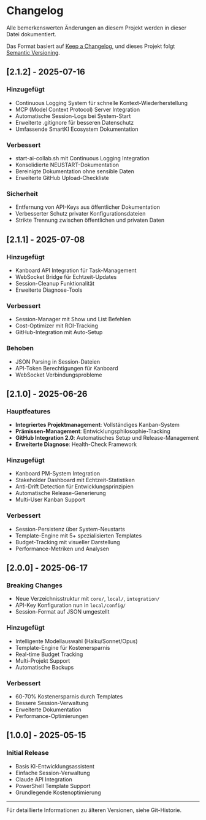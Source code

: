 # Changelog

Alle bemerkenswerten Änderungen an diesem Projekt werden in dieser Datei dokumentiert.

Das Format basiert auf [Keep a Changelog](https://keepachangelog.com/de/1.0.0/),
und dieses Projekt folgt [Semantic Versioning](https://semver.org/spec/v2.0.0.html).

## [2.1.2] - 2025-07-16

### Hinzugefügt
- Continuous Logging System für schnelle Kontext-Wiederherstellung
- MCP (Model Context Protocol) Server Integration
- Automatische Session-Logs bei System-Start
- Erweiterte .gitignore für besseren Datenschutz
- Umfassende SmartKI Ecosystem Dokumentation

### Verbessert
- start-ai-collab.sh mit Continuous Logging Integration
- Konsolidierte NEUSTART-Dokumentation
- Bereinigte Dokumentation ohne sensible Daten
- Erweiterte GitHub Upload-Checkliste

### Sicherheit
- Entfernung von API-Keys aus öffentlicher Dokumentation
- Verbesserter Schutz privater Konfigurationsdateien
- Strikte Trennung zwischen öffentlichen und privaten Daten

## [2.1.1] - 2025-07-08

### Hinzugefügt
- Kanboard API Integration für Task-Management
- WebSocket Bridge für Echtzeit-Updates
- Session-Cleanup Funktionalität
- Erweiterte Diagnose-Tools

### Verbessert
- Session-Manager mit Show und List Befehlen
- Cost-Optimizer mit ROI-Tracking
- GitHub-Integration mit Auto-Setup

### Behoben
- JSON Parsing in Session-Dateien
- API-Token Berechtigungen für Kanboard
- WebSocket Verbindungsprobleme

## [2.1.0] - 2025-06-26

### Hauptfeatures
- **Integriertes Projektmanagement**: Vollständiges Kanban-System
- **Prämissen-Management**: Entwicklungsphilosophie-Tracking
- **GitHub Integration 2.0**: Automatisches Setup und Release-Management
- **Erweiterte Diagnose**: Health-Check Framework

### Hinzugefügt
- Kanboard PM-System Integration
- Stakeholder Dashboard mit Echtzeit-Statistiken
- Anti-Drift Detection für Entwicklungsprinzipien
- Automatische Release-Generierung
- Multi-User Kanban Support

### Verbessert
- Session-Persistenz über System-Neustarts
- Template-Engine mit 5+ spezialisierten Templates
- Budget-Tracking mit visueller Darstellung
- Performance-Metriken und Analysen

## [2.0.0] - 2025-06-17

### Breaking Changes
- Neue Verzeichnisstruktur mit `core/`, `local/`, `integration/`
- API-Key Konfiguration nun in `local/config/`
- Session-Format auf JSON umgestellt

### Hinzugefügt
- Intelligente Modellauswahl (Haiku/Sonnet/Opus)
- Template-Engine für Kostenersparnis
- Real-time Budget Tracking
- Multi-Projekt Support
- Automatische Backups

### Verbessert
- 60-70% Kostenersparnis durch Templates
- Bessere Session-Verwaltung
- Erweiterte Dokumentation
- Performance-Optimierungen

## [1.0.0] - 2025-05-15

### Initial Release
- Basis KI-Entwicklungsassistent
- Einfache Session-Verwaltung
- Claude API Integration
- PowerShell Template Support
- Grundlegende Kostenoptimierung

---

Für detaillierte Informationen zu älteren Versionen, siehe Git-Historie.